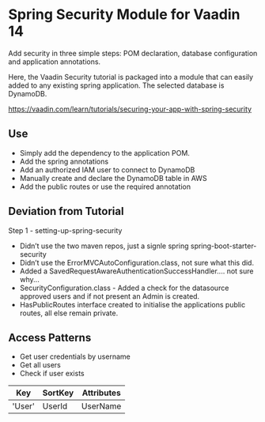 # Spring Security Module for Vaadin 14

Add security in three simple steps: POM declaration, database configuration and application annotations.

Here, the Vaadin Security tutorial is packaged into a module that can easily added to any existing spring application. The selected database is DynamoDB.

https://vaadin.com/learn/tutorials/securing-your-app-with-spring-security

## Use

* Simply add the dependency to the application POM.
* Add the spring annotations
* Add an authorized IAM user to connect to DynamoDB
* Manually create and declare the DynamoDB table in AWS
* Add the public routes or use the required annotation


## Deviation from Tutorial

Step 1 - setting-up-spring-security

* Didn’t use the two maven repos, just a signle spring spring-boot-starter-security
* Didn’t use the ErrorMVCAutoConfiguration.class, not sure what this did.
* Added a SavedRequestAwareAuthenticationSuccessHandler.... not sure why...
* SecurityConfiguration.class - Added a check for the datasource approved users and if not present an Admin is created.
* HasPublicRoutes interface created to initialise the applications public routes, all else remain private.

## Access Patterns

* Get user credentials by username
* Get all users
* Check if user exists

Key | SortKey | Attributes
----|---------|-----------
'User' | UserId | UserName | Roles | Password
